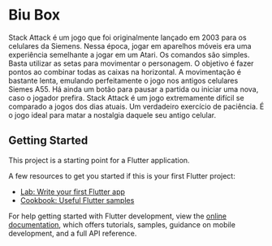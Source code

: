 # Biu Box

Stack Attack é um jogo que foi originalmente lançado em 2003 para os celulares da Siemens. Nessa época, jogar em aparelhos móveis era uma experiência semelhante a jogar em um Atari.
Os comandos são simples. Basta utilizar as setas para movimentar o personagem. O objetivo é fazer pontos ao combinar todas as caixas na horizontal.
A movimentação é bastante lenta, emulando perfeitamente o jogo nos antigos celulares Siemes A55. Há ainda um botão para pausar a partida ou iniciar uma nova, caso o jogador prefira.
Stack Attack é um jogo extremamente difícil se comparado a jogos dos dias atuais. Um verdadeiro exercício de paciência. É o jogo ideal para matar a nostalgia daquele seu antigo celular.

## Getting Started 

This project is a starting point for a Flutter application.

A few resources to get you started if this is your first Flutter project:

- [Lab: Write your first Flutter app](https://docs.flutter.dev/get-started/codelab)
- [Cookbook: Useful Flutter samples](https://docs.flutter.dev/cookbook)

For help getting started with Flutter development, view the
[online documentation](https://docs.flutter.dev/), which offers tutorials,
samples, guidance on mobile development, and a full API reference.
